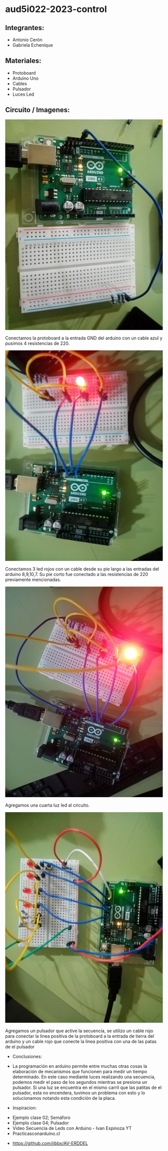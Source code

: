 # aud5i022-2023-control

## Integrantes:

- Antonio Cerón
- Gabriela Echenique

## Materiales:

- Protoboard
- Arduino Uno
- Cables
- Pulsador
- Luces Led

## Circuito / Imagenes:

![Foto1](./imagen1.jpg)

Conectamos la protoboard a la entrada GND del arduino con un cable azul y pusimos 4 resistencias de 220.

![Foto2](./imagen2.jpg)

Conectamos 3 led rojos con un cable desde su pie largo a las entradas del arduino 8,9,10,7. Su pie corto fue conectado a las resistencias de 220 previamente mencionadas.

![Foto3](./imagen3.jpg)

Agregamos una cuarta luz led al circuito.

![Foto4](./imagen4.jpg)

Agregamos un pulsador que active la secuencia, se utilizo un cable rojo para conectar la linea positiva de la protoboard a la entrada de tierra del arduino y un cable rojo que conecte la linea positiva con una de las patas de el pulsador

- Conclusiones:

* La programación en arduino permite entre muchas otras cosas la elaboración de mecanismos que funcionen para medir un tiempo determinado. En este caso mediante luces realizando una secuencia, podemos medir el paso de los segundos mientras se presiona un pulsador. Si una luz se encuentra en el mismo carril que las patitas de el pulsador, esta no encendera, tuvimos un problema con esto y lo solucionamos notando esta condición de la placa.

- Inspiracion:

* Ejemplo clase 02; Semáforo
* Ejemplo clase 04; Pulsador
* Video Secuencia de Leds con Arduino - Ivan Espinoza YT
* Practicasconarduino.cl

- https://github.com/jibbx/AV-ERDDEL
